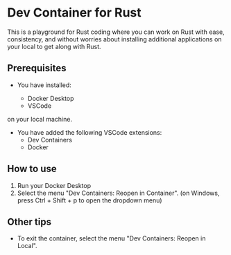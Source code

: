 # Dev Container for Rust

This is a playground for Rust coding where you can work on Rust with ease, consistency, and without worries about installing additional applications on your local to get along with Rust.

## Prerequisites

- You have installed:

  - Docker Desktop
  - VSCode

on your local machine.

- You have added the following VSCode extensions:
  - Dev Containers
  - Docker

## How to use

1. Run your Docker Desktop
2. Select the menu "Dev Containers: Reopen in Container". (on Windows, press Ctrl + Shift + p to open the dropdown menu)

## Other tips

- To exit the container, select the menu "Dev Containers: Reopen in Local".

